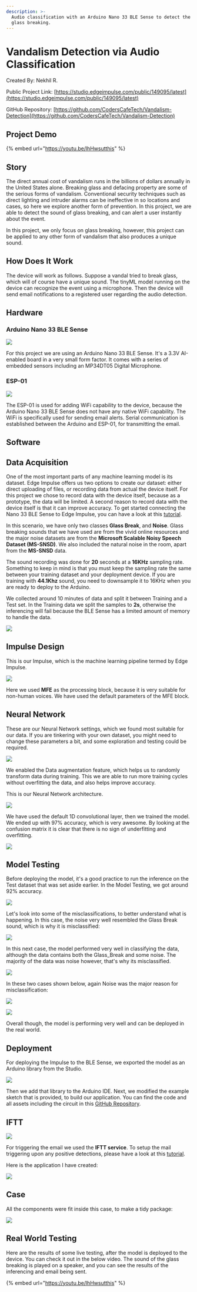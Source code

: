 ```yaml
---
description: >-
  Audio classification with an Arduino Nano 33 BLE Sense to detect the sound of
  glass breaking.
---
```


# Vandalism Detection via Audio Classification

Created By: Nekhil R.

Public Project Link: [https://studio.edgeimpulse.com/public/149095/latest](https://studio.edgeimpulse.com/public/149095/latest)

GitHub Repository: [https://github.com/CodersCafeTech/Vandalism-Detection](https://github.com/CodersCafeTech/Vandalism-Detection)

## Project Demo

{% embed url="https://youtu.be/lhHwsutthis" %}

## Story

The direct annual cost of vandalism runs in the billions of dollars annually in the United States alone. Breaking glass and defacing property are some of the serious forms of vandalism. Conventional security techniques such as direct lighting and intruder alarms can be ineffective in so locations and cases, so here we explore another form of prevention. In this project, we are able to detect the sound of glass breaking, and can alert a user instantly about the event.

In this project, we only focus on glass breaking, however, this project can be applied to any other form of vandalism that also produces a unique sound.

## How Does It Work

The device will work as follows. Suppose a vandal tried to break glass, which will of course have a unique sound. The tinyML model running on the device can recognize the event using a microphone. Then the device will send email notifications to a registered user regarding the audio detection.

## Hardware

### Arduino Nano 33 BLE Sense

![](../.gitbook/assets/vandalism-detection-audio-classification/nano-33-BLE-sense.jpg)

For this project we are using an Arduino Nano 33 BLE Sense. It's a 3.3V AI-enabled board in a very small form factor. It comes with a series of embedded sensors including an MP34DT05 Digital Microphone.

### ESP-01

![](../.gitbook/assets/vandalism-detection-audio-classification/esp01.jpg)

The ESP-01 is used for adding WiFi capability to the device, because the Arduino Nano 33 BLE Sense does not have any native WiFi capability. The WiFi is specifically used for sending email alerts. Serial communication is established between the Arduino and ESP-01, for transmitting the email.

## Software

## Data Acquisition

One of the most important parts of any machine learning model is its dataset. Edge Impulse offers us two options to create our dataset: either direct uploading of files, or recording data from actual the device itself. For this project we chose to record data with the device itself, because as a prototype, the data will be limited. A second reason to record data with the device itself is that it can improve accuracy. To get started connecting the Nano 33 BLE Sense to Edge Impulse, you can have a look at this [tutorial](https://docs.edgeimpulse.com/docs/development-platforms/officially-supported-mcu-targets/arduino-nano-33-ble-sense).

In this scenario, we have only two classes **Glass Break**, and **Noise**. Glass breaking sounds that we have used are from the vivid online resources and the major noise datasets are from the **Microsoft Scalable Noisy Speech Dataset (MS-SNSD)**. We also included the natural noise in the room, apart from the **MS-SNSD** data.

The sound recording was done for **20** seconds at a **16KHz** sampling rate. Something to keep in mind is that you must keep the sampling rate the same between your training dataset and your deployment device. If you are training with **44.1Khz** sound, you need to downsample it to 16KHz when you are ready to deploy to the Arduino.

We collected around 10 minutes of data and split it between Training and a Test set. In the Training data we split the samples to **2s**, otherwise the inferencing will fail because the BLE Sense has a limited amount of memory to handle the data.

![](../.gitbook/assets/vandalism-detection-audio-classification/data-acquistion.jpg)

## Impulse Design

This is our Impulse, which is the machine learning pipeline termed by Edge Impulse.

![](../.gitbook/assets/vandalism-detection-audio-classification/impulse-design.jpg)

Here we used **MFE** as the processing block, because it is very suitable for non-human voices. We have used the default parameters of the MFE block.

## Neural Network

These are our Neural Network settings, which we found most suitable for our data. If you are tinkering with your own dataset, you might need to change these parameters a bit, and some exploration and testing could be required.

![](../.gitbook/assets/vandalism-detection-audio-classification/neural-network-settings.jpg)

We enabled the Data augmentation feature, which helps us to randomly transform data during training. This we are able to run more training cycles without overfitting the data, and also helps improve accuracy.

This is our Neural Network architecture.

![](../.gitbook/assets/vandalism-detection-audio-classification/neural-network.jpg)

We have used the default 1D convolutional layer, then we trained the model. We ended up with 97% accuracy, which is very awesome. By looking at the confusion matrix it is clear that there is no sign of underfitting and overfitting.

![](../.gitbook/assets/vandalism-detection-audio-classification/model-training-output.jpg)

## Model Testing

Before deploying the model, it's a good practice to run the inference on the Test dataset that was set aside earlier. In the Model Testing, we got around 92% accuracy.

![](../.gitbook/assets/vandalism-detection-audio-classification/model-testing.jpg)

Let's look into some of the misclassifications, to better understand what is happening. In this case, the noise very well resembled the Glass Break sound, which is why it is misclassified:

![](../.gitbook/assets/vandalism-detection-audio-classification/misclassification-1.jpg)

In this next case, the model performed very well in classifying the data, although the data contains both the Glass\_Break and some noise. The majority of the data was noise however, that's why its misclassified.

![](../.gitbook/assets/vandalism-detection-audio-classification/misclassification-2.jpg)

In these two cases shown below, again Noise was the major reason for misclassification:

![](../.gitbook/assets/vandalism-detection-audio-classification/misclassification-3.jpg)

![](../.gitbook/assets/vandalism-detection-audio-classification/misclassification-4.jpg)

Overall though, the model is performing very well and can be deployed in the real world.

## Deployment

For deploying the Impulse to the BLE Sense, we exported the model as an Arduino library from the Studio.

![](../.gitbook/assets/vandalism-detection-audio-classification/deploy.jpg)

Then we add that library to the Arduino IDE. Next, we modified the example sketch that is provided, to build our application. You can find the code and all assets including the circuit in this [GitHub Repository](https://github.com/CodersCafeTech/Vandalism-Detection).

## IFTT

![](../.gitbook/assets/vandalism-detection-audio-classification/IFTTT.jpg)

For triggering the email we used the **IFTT service**. To setup the mail triggering upon any positive detections, please have a look at this [tutorial](https://www.youtube.com/watch?v=MXqWt7oK4JY).

Here is the application I have created:

![](../.gitbook/assets/vandalism-detection-audio-classification/applet.jpg)

## Case

All the components were fit inside this case, to make a tidy package:

![](../.gitbook/assets/vandalism-detection-audio-classification/case.jpg)

## Real World Testing

Here are the results of some live testing, after the model is deployed to the device. You can check it out in the below video. The sound of the glass breaking is played on a speaker, and you can see the results of the inferencing and email being sent.

{% embed url="https://youtu.be/lhHwsutthis" %}
